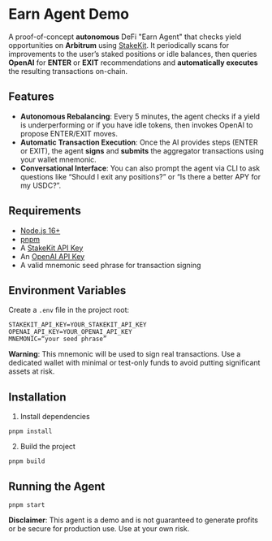 # Earn Agent Demo

A proof-of-concept **autonomous** DeFi "Earn Agent" that checks yield opportunities on **Arbitrum** using [StakeKit](https://stakek.it/). It periodically scans for improvements to the user’s staked positions or idle balances, then queries **OpenAI** for **ENTER** or **EXIT** recommendations and **automatically executes** the resulting transactions on-chain.

## Features

- **Autonomous Rebalancing**: Every 5 minutes, the agent checks if a yield is underperforming or if you have idle tokens, then invokes OpenAI to propose ENTER/EXIT moves.
- **Automatic Transaction Execution**: Once the AI provides steps (ENTER or EXIT), the agent **signs** and **submits** the aggregator transactions using your wallet mnemonic.
- **Conversational Interface**: You can also prompt the agent via CLI to ask questions like “Should I exit any positions?” or “Is there a better APY for my USDC?”.

## Requirements

- [Node.js 16+](https://nodejs.org/)
- [pnpm](https://pnpm.io/)
- A [StakeKit API Key](https://stakek.it/)
- An [OpenAI API Key](https://platform.openai.com/)
- A valid mnemonic seed phrase for transaction signing

## Environment Variables

Create a `.env` file in the project root:

```
STAKEKIT_API_KEY=YOUR_STAKEKIT_API_KEY
OPENAI_API_KEY=YOUR_OPENAI_API_KEY
MNEMONIC=“your seed phrase” 
```
**Warning**: This mnemonic will be used to sign real transactions. Use a dedicated wallet with minimal or test-only funds to avoid putting significant assets at risk.
 
## Installation

1. Install dependencies

```
pnpm install
```
2. Build the project
```
pnpm build
```

## Running the Agent
```
pnpm start
```

**Disclaimer**: This agent is a demo and is not guaranteed to generate profits or be secure for production use. Use at your own risk.
